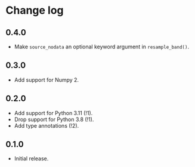 # Change log

## 0.4.0

- Make `source_nodata` an optional keyword argument in `resample_band()`.


## 0.3.0

- Add support for Numpy 2.


## 0.2.0

- Add support for Python 3.11 (!1).
- Drop support for Python 3.8 (!1).
- Add type annotations (!2).


## 0.1.0

- Initial release.
